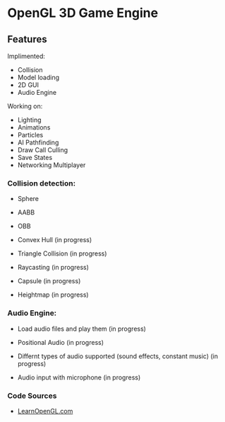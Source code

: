 # OpenGL 3D Game Engine

## Features
Implimented:
- Collision
- Model loading
- 2D GUI
- Audio Engine

Working on:
- Lighting
- Animations
- Particles
- AI Pathfinding
- Draw Call Culling
- Save States
- Networking Multiplayer

### Collision detection:
- Sphere
- AABB
- OBB
- Convex Hull (in progress)
- Triangle Collision (in progress)

- Raycasting (in progress)
- Capsule (in progress)
- Heightmap (in progress)

### Audio Engine:
- Load audio files and play them (in progress)
- Positional Audio (in progress)
- Differnt types of audio supported (sound effects, constant music) (in progress)

- Audio input with microphone (in progress)

### Code Sources
- [LearnOpenGL.com](https://learnopengl.com)
